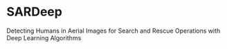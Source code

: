 # SARDeep
Detecting Humans in Aerial Images for Search and Rescue Operations with Deep Learning Algorithms
